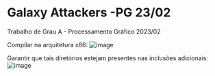 # Galaxy Attackers -PG 23/02
 Trabalho de Grau A - Processamento Gráfico 2023/02

Compilar na arquitetura x86:
![image](https://github.com/pedro-gerhardt/GalaxyAttackers-PG23.02/assets/74626607/75e152bc-92de-41c7-950e-20be2a5cdde6)

Garantir que tais diretórios estejam presentes nas inclusões adicionais:
![image](https://github.com/pedro-gerhardt/GalaxyAttackers-PG23.02/assets/74626607/de5b3876-17fa-438a-9d74-fe81176dfcba)
